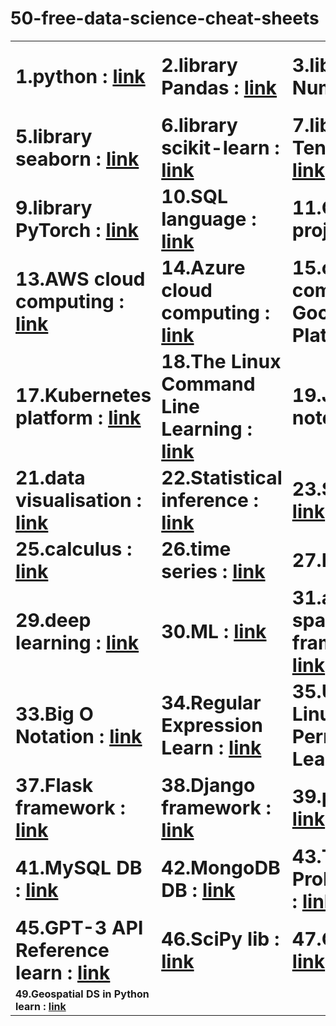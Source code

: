 # 50-free-data-science-cheat-sheets
<table border="0">
 <tr>
    <td><b style="font-size:30px">
      1.python : <a href='https://www.pythoncheatsheet.org/'>link</a>
    </b></td>
    <td><b style="font-size:30px">
      2.library Pandas : <a href='https://pandas.pydata.org/Pandas_Cheat_Sheet.pdf'>link</a>
    </b></td>
    <td><b style="font-size:30px">
      3.library NumPy : <a href='https://s3.amazonaws.com/assets.datacamp.com/blog_assets/Numpy_Python_Cheat_Sheet.pdf'>link</a>
    </b></td>
    <td><b style="font-size:30px">
      4.library Matplotlib : <a href='https://s3.amazonaws.com/assets.datacamp.com/blog_assets/Python_Matplotlib_Cheat_Sheet.pdf'>link</a>
    </b></td>
 </tr>
 <tr>
    <td><b style="font-size:30px">
      5.library seaborn : <a href='https://s3.amazonaws.com/assets.datacamp.com/blog_assets/Python_Seaborn_Cheat_Sheet.pdf'>link</a>
    </b></td>
     <td><b style="font-size:30px">
      6.library scikit-learn : <a href='https://s3.amazonaws.com/assets.datacamp.com/blog_assets/Scikit_Learn_Cheat_Sheet_Python.pdf'>link</a>
    </b></td>
     <td><b style="font-size:30px">
      7.library TensorFlow : <a href='https://www.altoros.com/blog/tensorflow-cheat-sheet/'>link</a>
    </b></td>
     <td><b style="font-size:30px">
      8.library Keras : <a href='https://www.datacamp.com/cheat-sheet/keras-cheat-sheet-neural-networks-in-python'>link</a>
    </b></td>
 </tr>
   <tr>
    <td><b style="font-size:30px">
      9.library PyTorch : <a href='https://www.sznajdman.com/wp-content/uploads/2018/02/pytorch-cheat.jpg'>link</a>
    </b></td>
     <td><b style="font-size:30px">
      10.SQL language : <a href='https://www.sqltutorial.org/sql-cheat-sheet/'>link</a>
    </b></td>
     <td><b style="font-size:30px">
      11.GeoPandas project : <a href='https://github.com/prasunkgupta/python-cheat-sheets/blob/master/geopandas-shapely-geopy.ipynb'>link</a>
    </b></td>
     <td><b style="font-size:30px">
      12.Git repository : <a href='https://education.github.com/git-cheat-sheet-education.pdf'>link</a>
    </b></td>
 </tr>
 </tr>
   <tr>
    <td><b style="font-size:30px">
      13.AWS cloud computing : <a href='https://tutorialsdojo.com/aws-cheat-sheets/'>link</a>
    </b></td>
     <td><b style="font-size:30px">
      14.Azure cloud computing : <a href='https://tutorialsdojo.com/microsoft-azure-cheat-sheets/'>link</a>
    </b></td>
     <td><b style="font-size:30px">
      15.cloud computing Google Cloud Platform : <a href='https://cloud.google.com/blog/products/gcp/5-google-cloud-product-cheat-sheets-2021'>link</a>
    </b></td>
     <td><b style="font-size:30px">
      16.Docker platform : <a href='https://dockerlabs.collabnix.com/docker/cheatsheet/'>link</a>
    </b></td>
 </tr>
   </tr>
   <tr>
    <td><b style="font-size:30px">
      17.Kubernetes platform  : <a href='https://kubernetes.io/docs/reference/kubectl/quick-reference/'>link</a>
    </b></td>
     <td><b style="font-size:30px">
      18.The Linux Command Line Learning : <a href='https://cheatography.com/davechild/cheat-sheets/linux-command-line/'>link</a>
    </b></td>
     <td><b style="font-size:30px">
      19.Jupyter notebook : <a href='https://www.datacamp.com/cheat-sheet/jupyter-notebook-cheat-sheet'>link</a>
    </b></td>
     <td><b style="font-size:30px">
      20.data preparation : <a href='https://www.rstudio.com/wp-content/uploads/2015/02/data-wrangling-cheatsheet.pdf'>link</a>
    </b></td>
 </tr>
     </tr>
   <tr>
    <td><b style="font-size:30px">
      21.data visualisation : <a href='https://www.data-to-viz.com/'>link</a>
    </b></td>
     <td><b style="font-size:30px">
      22.Statistical inference  : <a href='https://web.mit.edu/~csvoss/Public/usabo/stats_handout.pdf'>link</a>
    </b></td>
     <td><b style="font-size:30px">
      23.Statistical : <a href='https://static1.squarespace.com/static/54bf3241e4b0f0d81bf7ff36/t/55e9494fe4b011aed10e48e5/1441352015658/probability_cheatsheet.pdf'>link</a>
    </b></td>
     <td><b style="font-size:30px">
      24.linear algebra : <a href='https://souravsengupta.com/cds2016/lectures/Savov_Notes.pdf'>link</a>
    </b></td>
 </tr>
   <tr>
    <td><b style="font-size:30px">
      25.calculus : <a href='https://tutorial.math.lamar.edu/pdf/Calculus_Cheat_Sheet_All.pdf'>link</a>
    </b></td>
     <td><b style="font-size:30px">
      26.time series : <a href='https://raw.githubusercontent.com/rstudio/cheatsheets/main/time-series.pdf'>link</a>
    </b></td>
     <td><b style="font-size:30px">
      27.NLP : <a href='https://www.kdnuggets.com/2022/12/top-5-nlp-cheat-sheets-beginners-professional.html'>link</a>
    </b></td>
     <td><b style="font-size:30px">
      28.neutral network : <a href='https://stanford.edu/~shervine/teaching/cs-229/cheatsheet-deep-learning'>link</a>
    </b></td>
 </tr>
     <tr>
    <td><b style="font-size:30px">
      29.deep learning : <a href='https://medium.com/hackernoon/deep-learning-cheat-sheet-25421411e460'>link</a>
    </b></td>
     <td><b style="font-size:30px">
      30.ML : <a href='https://www.datacamp.com/cheat-sheet/machine-learning-cheat-sheet'>link</a>
    </b></td>
     <td><b style="font-size:30px">
      31.apachi spark framework : <a href='https://s3.amazonaws.com/assets.datacamp.com/blog_assets/PySpark_Cheat_Sheet_Python.pdf'>link</a>
    </b></td>
     <td><b style="font-size:30px">
      32.apachi hadop framework : <a href='https://medium.com/geekculture/hdfs-commands-cheat-sheet-1cd7bf22e795'>link</a>
    </b></td>
 </tr>
 <tr>
    <td><b style="font-size:30px">
      33.Big O Notation : <a href='https://www.bigocheatsheet.com/'>link</a>
    </b></td>
     <td><b style="font-size:30px">
      34.Regular Expression Learn : <a href='https://www.rexegg.com/regex-quickstart.html'>link</a>
    </b></td>
     <td><b style="font-size:30px">
      35.Unix / Linux Permissions Learn : <a href='https://www.thegeekdiary.com/linux-file-directory-permissions-cheat-sheet/'>link</a>
    </b></td>
     <td><b style="font-size:30px">
      36.Python String Formatting Learn : <a href='https://www.pythoncheatsheet.org/cheatsheet/manipulating-strings'>link</a>
    </b></td>
 </tr>
  <tr>
    <td><b style="font-size:30px">
      37.Flask framework  : <a href='https://s3.us-east-2.amazonaws.com/prettyprinted/flask_cheatsheet.pdf'>link</a>
    </b></td>
     <td><b style="font-size:30px">
      38.Django framework : <a href='https://www.djangoproject.com/'>link</a>
    </b></td>
     <td><b style="font-size:30px">
      39.plotly lib : <a href='https://www.datacamp.com/cheat-sheet/plotly-express-cheat-sheet'>link</a>
    </b></td>
     <td><b style="font-size:30px">
      40.PostgreSQL DB : <a href='https://www.postgresqltutorial.com/postgresql-cheat-sheet/'>link</a>
    </b></td>
 </tr>
  <tr>
    <td><b style="font-size:30px">
      41.MySQL DB : <a href='https://gist.github.com/bradtraversy/c831baaad44343cc945e76c2e30927b3'>link</a>
    </b></td>
     <td><b style="font-size:30px">
      42.MongoDB DB : <a href='https://gist.github.com/bradtraversy/f407d642bdc3b31681bc7e56d95485b6'>link</a>
    </b></td>
     <td><b style="font-size:30px">
      43.TensorFlow Probability lib : <a href='https://www.tensorflow.org/probability/api_docs/python/tfp/all_symbols'>link</a>
    </b></td>
     <td><b style="font-size:30px">
      44.GPT-3 : <a href='https://platform.openai.com/docs/'>link</a>
    </b></td>
 </tr>
  <tr>
    <td><b style="font-size:30px">
      45.GPT-3 API Reference learn : <a href='https://platform.openai.com/docs/api-reference/introduction'>link</a>
    </b></td>
     <td><b style="font-size:30px">
      46.SciPy lib : <a href='https://www.datacamp.com/cheat-sheet/scipy-cheat-sheet-linear-algebra-in-python'>link</a>
    </b></td>
     <td><b style="font-size:30px">
      47.ChatGPT : <a href='https://quickref.me/chatgpt.html'>link</a>
    </b></td>
     <td><b style="font-size:30px">
      48.Colors in Data Viz lib : <a href='https://www.linkedin.com/feed/update/urn:li:activity:7052221566599729152/'>link</a>
    </b></td>
 </tr>
  <tr>
    <td>
      <b>
        49.Geospatial DS in Python learn : <a href='https://www.linkedin.com/feed/update/urn:li:activity:7043718063128555520/'>link</a>
      </b>
    </td>
  </tr>
</table>
